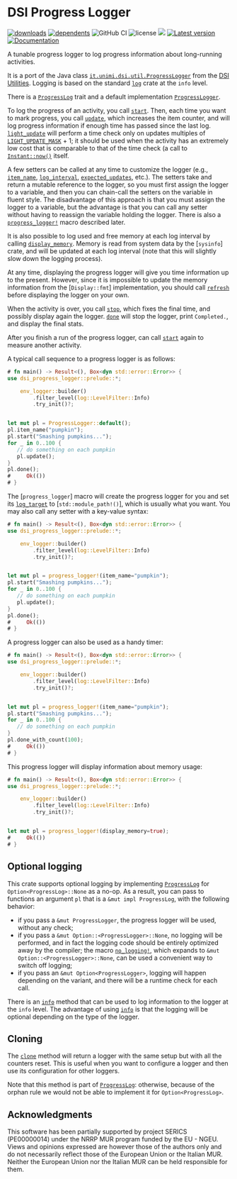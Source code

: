 # DSI Progress Logger

[![downloads](https://img.shields.io/crates/d/dsi-progress-logger)](https://crates.io/crates/dsi-progress-logger)
[![dependents](https://img.shields.io/librariesio/dependents/cargo/dsi-progress-logger)](https://crates.io/crates/dsi-progress-logger/reverse_dependencies)
![GitHub CI](https://github.com/vigna/dsi-progress-logger-rs/actions/workflows/rust.yml/badge.svg)
![license](https://img.shields.io/crates/l/dsi-progress-logger)
[![](https://tokei.rs/b1/github/vigna/dsi-progress-logger-rs?type=Rust,Python)](https://github.com/vigna/dsi-progress-logger-rs)
[![Latest version](https://img.shields.io/crates/v/dsi-progress-logger.svg)](https://crates.io/crates/dsi-progress-logger)
[![Documentation](https://docs.rs/dsi-progress-logger/badge.svg)](https://docs.rs/dsi-progress-logger)

A tunable progress logger to log progress information about long-running
activities.

It is a port of the Java class [`it.unimi.dsi.util.ProgressLogger`] from the
[DSI Utilities]. Logging is based on the standard [`log`] crate at the `info`
level.

There is a [`ProgressLog`] trait and a default implementation
[`ProgressLogger`].

To log the progress of an activity, you call [`start`]. Then, each time you want
to mark progress, you call [`update`], which increases the item counter, and
will log progress information if enough time has passed since the last log.
[`light_update`] will perform a time check only on updates multiples of
[`LIGHT_UPDATE_MASK`] + 1; it  should be used when the activity has an extremely
low cost that is comparable to that of the time check (a call to
[`Instant::now()`] itself.

A few setters can be called at any time to customize the logger (e.g.,
[`item_name`], [`log_interval`], [`expected_updates`], etc.). The setters take
and return a mutable reference to the logger, so you must first assign the
logger to a variable, and then you can chain-call the setters on the variable in
fluent style. The disadvantage of this approach is that you must assign the
logger to a variable, but the advantage is that you can call any setter without
having to reassign the variable holding the logger. There is also a
[`progress_logger!`] macro described later.

It is also possible to log used and free memory at each log interval by calling
[`display_memory`]. Memory is read from system data by the [`sysinfo`] crate,
and will be updated at each log interval (note that this will slightly slow down
the logging process).

At any time, displaying the progress logger will give you time information up to
the present. However,  since it is impossible to update the memory information
from the [`Display::fmt`] implementation, you should call [`refresh`] before
displaying the logger on your own.

When the activity is over, you call [`stop`], which fixes the final time, and
possibly display again the logger. [`done`] will stop the logger, print
`Completed.`, and display the final stats.

After you finish a run of the progress logger, can call [`start`] again to
measure another activity.

A typical call sequence to a progress logger is as follows:

```rust
# fn main() -> Result<(), Box<dyn std::error::Error>> {
use dsi_progress_logger::prelude::*;

    env_logger::builder()
        .filter_level(log::LevelFilter::Info)
        .try_init()?;


let mut pl = ProgressLogger::default();
pl.item_name("pumpkin");
pl.start("Smashing pumpkins...");
for _ in 0..100 {
   // do something on each pumpkin
   pl.update();
}
pl.done();
#     Ok(())
# }
```

The [`progress_logger`] macro will create the progress logger for you and set
its [`log_target`] to [`std::module_path!()`], which is usually what you want.
You may also call any setter with a key-value syntax:

```rust
# fn main() -> Result<(), Box<dyn std::error::Error>> {
use dsi_progress_logger::prelude::*;

    env_logger::builder()
        .filter_level(log::LevelFilter::Info)
        .try_init()?;


let mut pl = progress_logger!(item_name="pumpkin");
pl.start("Smashing pumpkins...");
for _ in 0..100 {
   // do something on each pumpkin
   pl.update();
}
pl.done();
#     Ok(())
# }
```

A progress logger can also be used as a handy timer:

```rust
# fn main() -> Result<(), Box<dyn std::error::Error>> {
use dsi_progress_logger::prelude::*;

    env_logger::builder()
        .filter_level(log::LevelFilter::Info)
        .try_init()?;


let mut pl = progress_logger!(item_name="pumpkin");
pl.start("Smashing pumpkins...");
for _ in 0..100 {
   // do something on each pumpkin
}
pl.done_with_count(100);
#     Ok(())
# }
```

This progress logger will display information about  memory usage:

```rust
# fn main() -> Result<(), Box<dyn std::error::Error>> {
use dsi_progress_logger::prelude::*;

    env_logger::builder()
        .filter_level(log::LevelFilter::Info)
        .try_init()?;


let mut pl = progress_logger!(display_memory=true);
#     Ok(())
# }
```

## Optional logging

This crate supports optional logging by implementing [`ProgressLog`] for
`Option<ProgressLog>::None` as a no-op. As a result, you can pass to functions an
argument `pl` that is a `&mut impl ProgressLog`, with the following behavior:

- if you pass a `&mut ProgressLogger`, the progress logger will be used, without
  any check;
- if you pass a `&mut Option::<ProgressLogger>::None`, no
  logging will be performed, and in fact the logging code should be entirely
  optimized away by the compiler; the macro [`no_logging!`], which expands
  to `&mut Option::<ProgressLogger>::None`, can be used a convenient way to
  switch off logging;
- if you pass an `&mut Option<ProgressLogger>`, logging will happen depending on
  the variant, and there will be a runtime check for each call.

There is an [`info`] method that can be used to log information to the logger at
the `info` level. The advantage of using [`info`] is that the logging will be
optional depending on the type of the logger.

## Cloning

The [`clone`] method will return a logger with the same setup but with all the
counters reset. This is useful when you want to configure a logger and then use
its configuration for other loggers.

Note that this method is part of [`ProgressLog`]: otherwise, because of the
orphan rule we would not be able to implement it for `Option<ProgressLog>`.

## Acknowledgments

This software has been partially supported by project SERICS (PE00000014) under
the NRRP MUR program funded by the EU - NGEU. Views and opinions expressed are
however those of the authors only and do not necessarily reflect those of the
European Union or the Italian MUR. Neither the European Union nor the Italian
MUR can be held responsible for them.

[`ProgressLog`]: https://docs.rs/dsi-progress-logger/latest/dsi_progress_logger/trait.ProgressLog.html
[`ProgressLogger`]: https://docs.rs/dsi-progress-logger/latest/dsi_progress_logger/struct.ProgressLogger.html
[`start`]: https://docs.rs/dsi-progress-logger/latest/dsi_progress_logger/trait.ProgressLog.html#tymethod.start
[`item_name`]: https://docs.rs/dsi-progress-logger/latest/dsi_progress_logger/trait.ProgressLog.html#tymethod.item_name
[`log_interval`]: https://docs.rs/dsi-progress-logger/latest/dsi_progress_logger/trait.ProgressLog.html#tymethod.log_interval
[`expected_updates`]: https://docs.rs/dsi-progress-logger/latest/dsi_progress_logger/trait.ProgressLog.html#tymethod.expected_updates
[`refresh`]: https://docs.rs/dsi-progress-logger/latest/dsi_progress_logger/trait.ProgressLog.html#tymethod.refresh
[`stop`]: https://docs.rs/dsi-progress-logger/latest/dsi_progress_logger/trait.ProgressLog.html#tymethod.stop
[`done`]: https://docs.rs/dsi-progress-logger/latest/dsi_progress_logger/trait.ProgressLog.html#tymethod.done
[`info`]: https://docs.rs/dsi-progress-logger/latest/dsi_progress_logger/trait.ProgressLog.html#tymethod.info
[`clone`]: https://docs.rs/dsi-progress-logger/latest/dsi_progress_logger/trait.ProgressLog.html#tymethod.clone
[`display_memory`]: https://docs.rs/dsi-progress-logger/latest/dsi_progress_logger/trait.ProgressLog.html#tymethod.display_memory
[`update`]: https://docs.rs/dsi-progress-logger/latest/dsi_progress_logger/trait.ProgressLog.html#tymethod.light_update
[`light_update`]: https://docs.rs/dsi-progress-logger/latest/dsi_progress_logger/trait.ProgressLog.html#tymethod.light_update
[`LIGHT_UPDATE_MASK`]: https://docs.rs/dsi-progress-logger/latest/dsi_progress_logger/struct.ProgressLogger.html#associatedconstant.LIGHT_UPDATE_MASK
[`it.unimi.dsi.util.ProgressLogger`]: https://dsiutils.di.unimi.it/docs/it/unimi/dsi/logging/ProgressLogger.html
[DSI Utilities]: https://dsiutils.di.unimi.it/
[`log`]: https://docs.rs/log
[`Instant::now()`]: https://doc.rust-lang.org/std/time/struct.Instant.html#method.now
[`progress_logger!`]: https://docs.rs/dsi-progress-logger/latest/dsi_progress_logger/macro.progress_logger.html
[`no_logging!`]: <https://docs.rs/dsi-progress-logger/latest/dsi_progress_logger/macro.no_logging.html>
[`log_target`]: <https://docs.rs/dsi-progress-logger/latest/dsi_progress_logger/trait.ProgressLog.html#tymethod.log_target>
